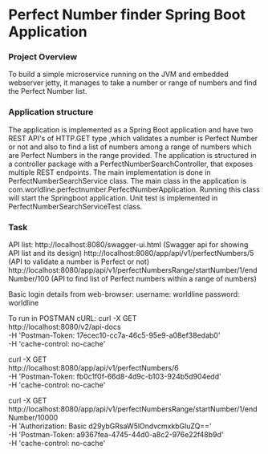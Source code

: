 # Perfect Number finder Spring Boot Application #

### Project Overview ###

To build a simple  microservice running on the JVM and embedded webserver jetty, it manages to take a number or range of numbers and find the Perfect Number list.

### Application structure ###

The application is implemented as a Spring Boot application and have two REST API's of HTTP.GET type ,which validates a number is Perfect 
Number or not and also to find a list of numbers among a range of numbers which are Perfect Numbers in the range provided.
The application is structured in a controller package with a PerfectNumberSearchController, that exposes multiple REST endpoints.
The main implementation is done in PerfectNumberSearchService class.
The main class in the application is com.worldline.perfectnumber.PerfectNumberApplication. Running this class will start the Springboot application.
Unit test is implemented in PerfectNumberSearchServiceTest class.


### Task ###
API list:
http://localhost:8080/swagger-ui.html (Swagger api for showing API list and its design)
http://localhost:8080/app/api/v1/perfectNumbers/5 (API to validate a number is Perfect or not)
http://localhost:8080/app/api/v1/perfectNumbersRange/startNumber/1/endNumber/100 (API to find list of Perfect numbers within a range of numbers)

Basic login details from web-browser:
username: worldline
password: worldline



To run in POSTMAN cURL:
curl -X GET \
  http://localhost:8080/v2/api-docs \
  -H 'Postman-Token: 17ecec10-cc7a-46c5-95e9-a08ef38edab0' \
  -H 'cache-control: no-cache'
  
  
  curl -X GET \
  http://localhost:8080/app/api/v1/perfectNumbers/6 \
  -H 'Postman-Token: fb0c1f0f-66d8-4d9c-b103-924b5d904edd' \
  -H 'cache-control: no-cache'
  
  curl -X GET \
  http://localhost:8080/app/api/v1/perfectNumbersRange/startNumber/1/endNumber/10000 \
  -H 'Authorization: Basic d29ybGRsaW5lOndvcmxkbGluZQ==' \
  -H 'Postman-Token: a9367fea-4745-44d0-a8c2-976e22f48b9d' \
  -H 'cache-control: no-cache'